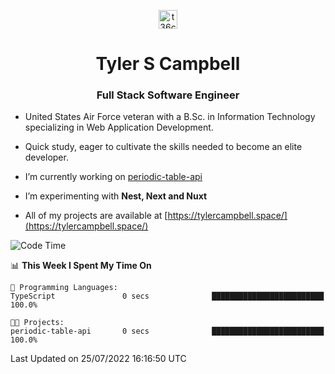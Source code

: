 <p align="center">
<a href="https://www.linkedin.com/in/t36campbell" target="blank"><img align="center" src="https://ik.imagekit.io/t36campbell/Portfolio/linkedin.png.original_m8bbGgPh6.png" alt="t36campbell" height="30" width="30" /></a>
</p>
<h1 align="center">Tyler S Campbell</h1>
<h3 align="center">Full Stack Software Engineer</h3>

* United States Air Force veteran with a B.Sc. in Information Technology specializing in Web Application Development. 

* Quick study, eager to cultivate the skills needed to become an elite developer.

* I’m currently working on [periodic-table-api](https://github.com/t36campbell/periodic-table-api)

* I’m experimenting with **Nest, Next and Nuxt**

* All of my projects are available at [https://tylercampbell.space/](https://tylercampbell.space/)

<!--START_SECTION:waka-->
![Code Time](http://img.shields.io/badge/Code%20Time-1%2C707%20hrs%2022%20mins-blue)

📊 **This Week I Spent My Time On** 

```text
💬 Programming Languages: 
TypeScript               0 secs              █████████████████████████   100.0%

🐱‍💻 Projects: 
periodic-table-api       0 secs              █████████████████████████   100.0%

```


 Last Updated on 25/07/2022 16:16:50 UTC
<!--END_SECTION:waka-->
